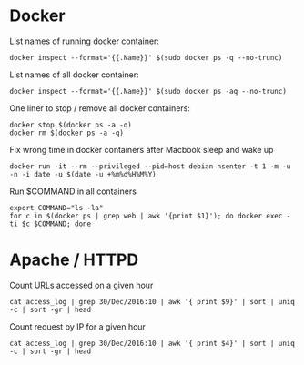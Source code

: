 # Docker
List names of running docker container:
```
docker inspect --format='{{.Name}}' $(sudo docker ps -q --no-trunc)
```

List names of all docker container:
```
docker inspect --format='{{.Name}}' $(sudo docker ps -aq --no-trunc)
```

One liner to stop / remove all docker containers:
```
docker stop $(docker ps -a -q)
docker rm $(docker ps -a -q)
```

Fix wrong time in docker containers after Macbook sleep and wake up
```
docker run -it --rm --privileged --pid=host debian nsenter -t 1 -m -u -n -i date -u $(date -u +%m%d%H%M%Y)
```

Run $COMMAND in all containers
``` 
export COMMAND="ls -la"
for c in $(docker ps | grep web | awk '{print $1}'); do docker exec -ti $c $COMMAND; done
```

# Apache / HTTPD
Count URLs accessed on a given hour
``` 
cat access_log | grep 30/Dec/2016:10 | awk '{ print $9}' | sort | uniq -c | sort -gr | head
```

Count request by IP for a given hour
``` 
cat access_log | grep 30/Dec/2016:10 | awk '{ print $4}' | sort | uniq -c | sort -gr | head
```
